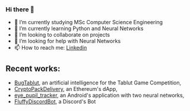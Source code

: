 ### Hi there 👋



- 🔭 I’m currently studying MSc Computer Science Engineering
- 🌱 I’m currently learning Python and Neural Networks
- 👯 I’m looking to collaborate on projects
- 🤔 I’m looking for help with Neural Networks
- 📫 How to reach me: [Linkedin](https://www.linkedin.com/in/filippoveronesi)

## Recent works: 
- [BugTablut](https://github.com/DaniDF/BugTablutChallenge), an artificial intelligence for the Tablut Game Competition,
- [CryptoPackDelivery](https://github.com/luigidinuzzo/CryptoPackDelivery), an Ethereum's dApp, 
- [eye_pupil_tracker](https://github.com/DaniDF/eye_pupil_tracker), an Android's application with two neural networks, 
- [FluffyDiscordBot](https://github.com/filippoveronesi/FluffyDiscordBot), a Discord's Bot
